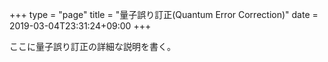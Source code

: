 +++
type = "page"
title = "量子誤り訂正(Quantum Error Correction)"
date = 2019-03-04T23:31:24+09:00
+++

ここに量子誤り訂正の詳細な説明を書く。
